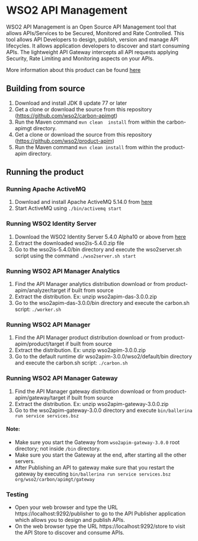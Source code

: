 # WSO2 API Management

WSO2 API Management is an Open Source API Management tool that allows APIs/Services to be Secured, Monitored and Rate Controlled. This tool allows API Developers to design, publish, version and manage API lifecycles. It allows application developers to discover and start consuming APIs. The lightweight API Gateway intercepts all API requests applying Security, Rate Limiting and Monitoring aspects on your APIs.

More information about this product can be found [here](http://wso2.com/api-management/)

## Building from source

1. Download and install JDK 8 update 77 or later
2. Get a clone or download the source from this repository (https://github.com/wso2/carbon-apimgt)
3. Run the Maven command ``mvn clean  install`` from within the carbon-apimgt directory.
4. Get a clone or download the source from this repository (https://github.com/wso2/product-apim)
5. Run the Maven command ``mvn clean install`` from within the product-apim directory.

## Running the product

### Running Apache ActiveMQ
1. Download and install Apache ActiveMQ 5.14.0 from [here](http://activemq.apache.org/activemq-5140-release.html)
2. Start ActiveMQ using `` ./bin/activemq start ``

### Running WSO2 Identity Server
1. Download the WSO2 Identity Server 5.4.0 Alpha10 or above from [here](http://wso2.com/identity-and-access-management#download)
2. Extract the downloaded wso2is-5.4.0.zip file
3. Go to the wso2is-5.4.0/bin directory and execute the wso2server.sh script using the command ``./wso2server.sh start``

### Running WSO2 API Manager Analytics
1. Find the API Manager analytics distribution download or from product-apim/analyzer/target if built from source
2. Extract the distribution. Ex: unzip wso2apim-das-3.0.0.zip
3. Go to the wso2apim-das-3.0.0/bin directory and execute the carbon.sh script: ``./worker.sh``

### Running WSO2 API Manager
1. Find the API Manager product distribution download or from product-apim/product/target if built from source
2. Extract the distribution. Ex: unzip wso2apim-3.0.0.zip
3. Go to the default runtime dir wso2apim-3.0.0/wso2/default/bin directory and execute the carbon.sh script: ``./carbon.sh``

### Running WSO2 API Manager Gateway
1. Find the API Manager gateway distribution download or from product-apim/gateway/target if built from source
2. Extract the distribution. Ex: unzip wso2apim-gateway-3.0.0.zip
3. Go to the wso2apim-gateway-3.0.0 directory and execute ``bin/ballerina run service services.bsz``

#### Note:

* Make sure you start the Gateway from ``wso2apim-gateway-3.0.0`` root directory; not inside ``/bin`` directory.
* Make sure you start the Gateway at the end, after starting all the other servers.
* After Publishing an API to gateway make sure that you restart the gateway by executing ``bin/ballerina run service services.bsz org/wso2/carbon/apimgt/gateway``

### Testing

* Open your web browser and type the URL https://localhost:9292/publisher to go to the API Publisher application which allows you to design and publish APIs.
* On the web browser type the URL https://localhost:9292/store to visit the API Store to discover and consume APIs.
